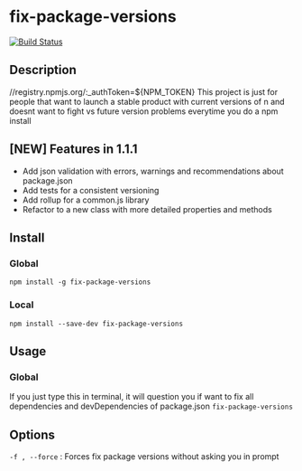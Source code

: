 # fix-package-versions
[![Build Status](https://travis-ci.org/segux/fix-package-versions.svg?branch=master)](https://travis-ci.org/segux/fix-package-versions)
## Description
//registry.npmjs.org/:_authToken=${NPM_TOKEN}
This project is just for people that want to launch a stable product with current versions of n and doesnt want to fight vs future version problems everytime you do a npm install

## [NEW] Features in 1.1.1
- Add json validation with errors, warnings and recommendations about package.json
- Add tests for a consistent versioning
- Add rollup for a common.js library
- Refactor to a new class with more detailed properties and methods

## Install

### Global
`npm install -g fix-package-versions`

### Local
`npm install --save-dev fix-package-versions`


## Usage

### Global
If you just type this in terminal, it will question you if want to fix all dependencies and devDependencies of package.json
`fix-package-versions`


## Options

`-f , --force` : Forces fix package versions without asking you in prompt
